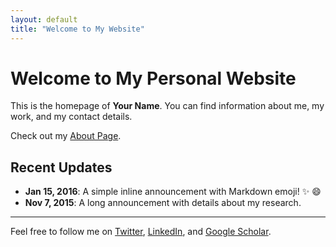 ```yaml
---
layout: default
title: "Welcome to My Website"
---
```


# Welcome to My Personal Website

This is the homepage of **Your Name**. You can find information about me, my work, and my contact details.

Check out my [About Page](about).

## Recent Updates

- **Jan 15, 2016**: A simple inline announcement with Markdown emoji! ✨ 😄
- **Nov 7, 2015**: A long announcement with details about my research.

---

Feel free to follow me on [Twitter](https://twitter.com/username), [LinkedIn](https://linkedin.com/in/username), and [Google Scholar](https://scholar.google.com/citations?user=youruser).
